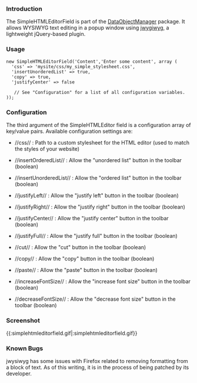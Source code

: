 ### Introduction

The SimpleHTMLEditorField is part of the [DataObjectManager](DataObjectManager) package. It allows WYSIWYG text editing in a popup window using [jwygiwyg](http://projects.bundleweb.com.ar/jWYSIWYG/), a lightweight jQuery-based plugin.


### Usage

~~~ {php}
new SimpleHTMLEditorField('Content','Enter some content', array (
  'css' => 'mysite/css/my_simple_stylesheet.css',
  'insertUnorderedList' => true,
  'copy' => true,
  'justifyCenter' => false
   
   // See "Configuration" for a list of all configuration variables.
));
~~~


### Configuration

The third argument of the SimpleHTMLEditor field is a configuration array of key/value pairs. Available configuration settings are:

*  //css// : Path to a custom stylesheet for the HTML editor (used to match the styles of your website)

*  //insertOrderedList// : Allow the "unordered list" button in the toolbar (boolean)
    
*  //insertUnorderedList// : Allow the "ordered list" button in the toolbar (boolean)
    
*  //justifyLeft// : Allow the "justify left" button in the toolbar (boolean)
    
*  //justifyRight// : Allow the "justify right" button in the toolbar (boolean)
    
*  //justifyCenter// : Allow the "justify center" button in the toolbar (boolean)
    
*  //justifyFull// : Allow the "justify full" button in the toolbar (boolean)
    
*  //cut// : Allow the "cut" button in the toolbar (boolean)
    
*  //copy// : Allow the "copy" button in the toolbar (boolean)
    
*  //paste// : Allow the "paste" button in the toolbar (boolean)
    
*  //increaseFontSize// : Allow the "increase font size" button in the toolbar (boolean)
    
*  //decreaseFontSize// : Allow the "decrease font size" button in the toolbar (boolean)

### Screenshot

{{:simplehtmleditorfield.gif|:simplehtmleditorfield.gif}}

### Known Bugs

jwysiwyg has some issues with Firefox related to removing formatting from a block of text. As of this writing, it is in the process of being patched by its developer.



